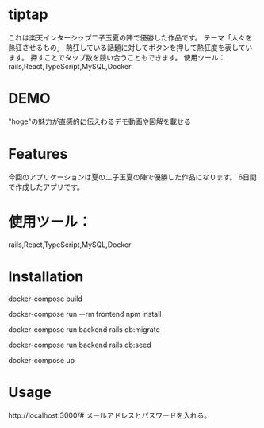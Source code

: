 

# tiptap
これは楽天インターシップ二子玉夏の陣で優勝した作品です。
テーマ「人々を熱狂させるもの」
熱狂している話題に対してボタンを押して熱狂度を表しています。
押すことでタップ数を競い合うこともできます。
使用ツール：rails,React,TypeScript,MySQL,Docker


# DEMO

"hoge"の魅力が直感的に伝えわるデモ動画や図解を載せる

# Features

今回のアプリケーションは夏の二子玉夏の陣で優勝した作品になります。
6日間で作成したアプリです。

# 使用ツール：
rails,React,TypeScript,MySQL,Docker


# Installation

docker-compose build

docker-compose run --rm frontend npm install

docker-compose run backend rails db:migrate

docker-compose run backend rails db:seed

docker-compose up

# Usage

http://localhost:3000/#
メールアドレスとパスワードを入れる。

